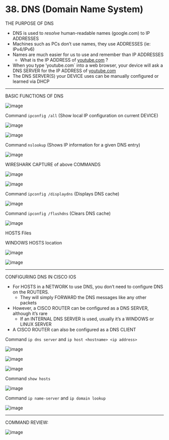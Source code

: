 # 38. DNS (Domain Name System)

THE PURPOSE OF DNS

- DNS is used to *resolve* human-readable names (google.com) to IP ADDRESSES
- Machines such as PCs don’t use names, they use ADDRESSES (ie: IPv4/IPv6)
- Names are much easier for us to use and remember than IP ADDRESSES
    - What is the IP ADDRESS of [youtube.com](http://youtube.com) ?
- When you type ‘youtube.com` into a web browser, your device will ask a DNS SERVER for the IP ADDRESS of [youtube.com](http://youtube.com)
- The DNS SERVER(S) your DEVICE uses can be manually configured or learned via DHCP

---

BASIC FUNCTIONS OF DNS

![image](https://github.com/psaumur/CCNA/assets/106411237/059c6fa4-674c-47ce-a08e-0714b21cb39e)

Command `ipconfig /all` (Show local IP configuration on current DEVICE)

![image](https://github.com/psaumur/CCNA/assets/106411237/b43b1d98-b510-4d05-be96-f706a3d090d1)

![image](https://github.com/psaumur/CCNA/assets/106411237/7f56b6f1-12c6-4096-9f73-28c9f8cfd570)

Command `nslookup` (Shows IP information for a given DNS entry)

![image](https://github.com/psaumur/CCNA/assets/106411237/71e5cd97-528c-435f-86d3-29d6ad2808b6)

WIRESHARK CAPTURE of above  COMMANDS

![image](https://github.com/psaumur/CCNA/assets/106411237/9d9cd65c-8a8b-45b3-8914-28a53013618f)

![image](https://github.com/psaumur/CCNA/assets/106411237/469431b3-e981-47cf-994d-642f737e79a0)

Command `ipconfig /displaydns` (Displays DNS cache)

![image](https://github.com/psaumur/CCNA/assets/106411237/da36bc07-d834-4c5e-b7ab-71da025b912f)

Command `ipconfig /flushdns` (Clears DNS cache)

![image](https://github.com/psaumur/CCNA/assets/106411237/f8608c2f-840c-477d-9284-7060838f1f3e)

HOSTS Files

WINDOWS HOSTS location

![image](https://github.com/psaumur/CCNA/assets/106411237/771b6bd4-abe4-41b7-afc2-3984ccc23407)

![image](https://github.com/psaumur/CCNA/assets/106411237/ff56876a-3b80-482f-b73b-caa86e5d972f)

---

CONFIGURING DNS IN CISCO IOS

- For HOSTS in a NETWORK to use DNS, you don’t need to configure DNS on the ROUTERS.
    - They will simply FORWARD the DNS messages like any other packets
- However, a CISCO ROUTER can be configured as a DNS SERVER, although it’s rare
    - If an INTERNAL DNS SERVER is used, usually it’s a WINDOWS or LINUX SERVER
- A CISCO ROUTER can also be configured as a DNS CLIENT

Command `ip dns server` and `ip host <hostname> <ip address>`

![image](https://github.com/psaumur/CCNA/assets/106411237/f65a4118-ae59-4db5-8fc4-c83d39c3072d)

![image](https://github.com/psaumur/CCNA/assets/106411237/59743697-6347-41de-9359-ca7ef327af01)

![image](https://github.com/psaumur/CCNA/assets/106411237/8e9c34c4-1a53-4ce4-a268-8a6d801d45e9)

Command `show hosts`

![image](https://github.com/psaumur/CCNA/assets/106411237/306aa507-1523-43e5-ac48-251e8a75b5f8)

Command `ip name-server` and `ip domain lookup`

![image](https://github.com/psaumur/CCNA/assets/106411237/cf0deb90-f8be-4f11-9373-2b7ef4715baf)

---

COMMAND REVIEW:

![image](https://github.com/psaumur/CCNA/assets/106411237/6c3e7873-04c4-407e-a851-cb74a9f78eb9)
